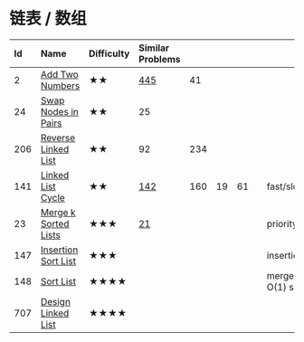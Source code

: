 # 链表 / 数组

| Id | Name | Difficulty | Similar Problems |  |  |  |  |  |
| :--- | :--- | :--- | :--- | :--- | :--- | :--- | :--- | :--- |
| 2 | [Add Two Numbers](https://leetcode.com/problems/add-two-numbers/) | ★★ | [445](https://leetcode.com/problems/add-two-numbers-ii/)   | 41 |  |  |  |  |
| 24 | [Swap Nodes in Pairs](https://leetcode.com/problems/swap-nodes-in-pairs/) | ★★ | 25 |  |  |  |  |  |
| 206 | [Reverse Linked List](https://leetcode.com/problems/reverse-linked-list/) | ★★ | 92 | 234 |  |  |  |  |
| 141 | [Linked List Cycle](https://leetcode.com/problems/linked-list-cycle/) | ★★ | [142](https://leetcode.com/problems/linked-list-cycle-ii) | 160 | 19 | 61 |  | fast/slow |
| 23 | [Merge k Sorted Lists](https://leetcode.com/problems/merge-k-sorted-lists/) | ★★★ | [21](https://leetcode.com/problems/merge-two-sorted-lists/) |  |  |  |  | priority\_queue |
| 147 | [Insertion Sort List](https://leetcode.com/problems/insertion-sort-list/) | ★★★ |  |  |  |  |  | insertion sort |
| 148 | [Sort List](https://leetcode.com/problems/sort-list/) | ★★★★ |  |  |  |  |  | merge sort O\(1\) space |
| 707 | [Design Linked List](https://leetcode.com/problems/design-linked-list) | ★★★★ |  |  |  |  |  |  |

